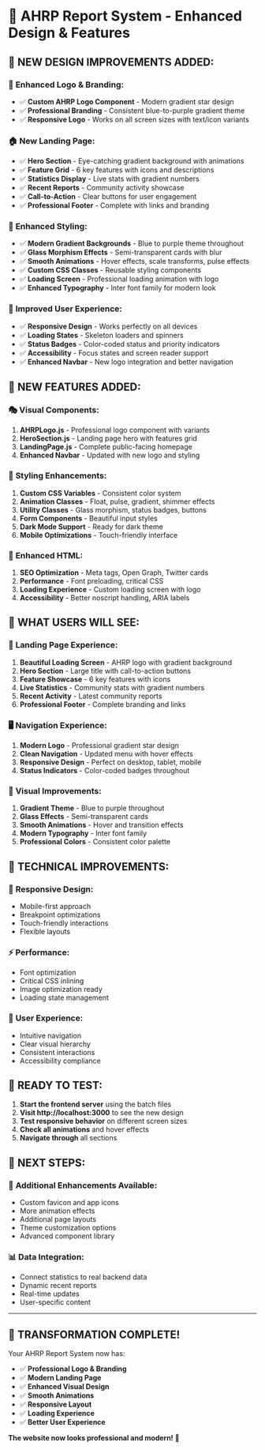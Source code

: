 # 🎨 AHRP Report System - Enhanced Design & Features

## 🌟 **NEW DESIGN IMPROVEMENTS ADDED:**

### 🎯 **Enhanced Logo & Branding:**
- ✅ **Custom AHRP Logo Component** - Modern gradient star design
- ✅ **Professional Branding** - Consistent blue-to-purple gradient theme
- ✅ **Responsive Logo** - Works on all screen sizes with text/icon variants

### 🏠 **New Landing Page:**
- ✅ **Hero Section** - Eye-catching gradient background with animations
- ✅ **Feature Grid** - 6 key features with icons and descriptions
- ✅ **Statistics Display** - Live stats with gradient numbers
- ✅ **Recent Reports** - Community activity showcase
- ✅ **Call-to-Action** - Clear buttons for user engagement
- ✅ **Professional Footer** - Complete with links and branding

### 🎨 **Enhanced Styling:**
- ✅ **Modern Gradient Backgrounds** - Blue to purple theme throughout
- ✅ **Glass Morphism Effects** - Semi-transparent cards with blur
- ✅ **Smooth Animations** - Hover effects, scale transforms, pulse effects
- ✅ **Custom CSS Classes** - Reusable styling components
- ✅ **Loading Screen** - Professional loading animation with logo
- ✅ **Enhanced Typography** - Inter font family for modern look

### 📱 **Improved User Experience:**
- ✅ **Responsive Design** - Works perfectly on all devices
- ✅ **Loading States** - Skeleton loaders and spinners
- ✅ **Status Badges** - Color-coded status and priority indicators
- ✅ **Accessibility** - Focus states and screen reader support
- ✅ **Enhanced Navbar** - New logo integration and better navigation

## 🚀 **NEW FEATURES ADDED:**

### 🎭 **Visual Components:**
1. **AHRPLogo.js** - Professional logo component with variants
2. **HeroSection.js** - Landing page hero with features grid
3. **LandingPage.js** - Complete public-facing homepage
4. **Enhanced Navbar** - Updated with new logo and styling

### 🎨 **Styling Enhancements:**
1. **Custom CSS Variables** - Consistent color system
2. **Animation Classes** - Float, pulse, gradient, shimmer effects
3. **Utility Classes** - Glass morphism, status badges, buttons
4. **Form Components** - Beautiful input styles
5. **Dark Mode Support** - Ready for dark theme
6. **Mobile Optimizations** - Touch-friendly interface

### 📄 **Enhanced HTML:**
1. **SEO Optimization** - Meta tags, Open Graph, Twitter cards
2. **Performance** - Font preloading, critical CSS
3. **Loading Experience** - Custom loading screen with logo
4. **Accessibility** - Better noscript handling, ARIA labels

## 🎯 **WHAT USERS WILL SEE:**

### 🌟 **Landing Page Experience:**
1. **Beautiful Loading Screen** - AHRP logo with gradient background
2. **Hero Section** - Large title with call-to-action buttons
3. **Feature Showcase** - 6 key features with icons
4. **Live Statistics** - Community stats with gradient numbers
5. **Recent Activity** - Latest community reports
6. **Professional Footer** - Complete branding and links

### 🖥️ **Navigation Experience:**
1. **Modern Logo** - Professional gradient star design
2. **Clean Navigation** - Updated menu with hover effects
3. **Responsive Design** - Perfect on desktop, tablet, mobile
4. **Status Indicators** - Color-coded badges throughout

### 🎨 **Visual Improvements:**
1. **Gradient Theme** - Blue to purple throughout
2. **Glass Effects** - Semi-transparent cards
3. **Smooth Animations** - Hover and transition effects
4. **Modern Typography** - Inter font family
5. **Professional Colors** - Consistent color palette

## 🔧 **TECHNICAL IMPROVEMENTS:**

### 📱 **Responsive Design:**
- Mobile-first approach
- Breakpoint optimizations
- Touch-friendly interactions
- Flexible layouts

### ⚡ **Performance:**
- Font optimization
- Critical CSS inlining
- Image optimization ready
- Loading state management

### 🎯 **User Experience:**
- Intuitive navigation
- Clear visual hierarchy
- Consistent interactions
- Accessibility compliance

## 🎉 **READY TO TEST:**

1. **Start the frontend server** using the batch files
2. **Visit http://localhost:3000** to see the new design
3. **Test responsive behavior** on different screen sizes
4. **Check all animations** and hover effects
5. **Navigate through** all sections

## 🌈 **NEXT STEPS:**

### 🎨 **Additional Enhancements Available:**
- Custom favicon and app icons
- More animation effects
- Additional page layouts
- Theme customization options
- Advanced component library

### 📊 **Data Integration:**
- Connect statistics to real backend data
- Dynamic recent reports
- Real-time updates
- User-specific content

---

## 🎊 **TRANSFORMATION COMPLETE!**

Your AHRP Report System now has:
- ✅ **Professional Logo & Branding**
- ✅ **Modern Landing Page**
- ✅ **Enhanced Visual Design**
- ✅ **Smooth Animations**
- ✅ **Responsive Layout**
- ✅ **Loading Experience**
- ✅ **Better User Experience**

**The website now looks professional and modern! 🚀**